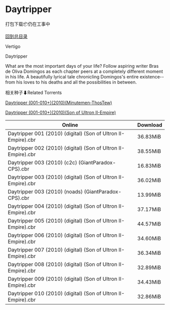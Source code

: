 # Daytripper

打包下载📦仍在工事中

[回到总目录](/Catalogs.md)

Vertigo

Daytripper

What are the most important days of your life? Follow aspiring writer Bras de Oliva Domingos as each chapter peers at a completely different moment in his life. A beautifully lyrical tale chronicling Domingos's entire existence--from his loves to his deaths and all the possibilities in between. 





相关种子⬇Related Torrents

[Daytripper (001-010+)(2010)(Minutemen-ThosTew)](https://github.com/alicewish/markdown/blob/master/torrent/Daytripper--001-010---2010--Minutemen-ThosTew.md)

[Daytripper (001-010+)(2010)(Son of Ultron II-Empire)](https://github.com/alicewish/markdown/blob/master/torrent/Daytripper--001-010---2010--Son-of-Ultron-II-Empire.md)

Online | Download
--- | ---
Daytripper 001 (2010) (digital) (Son of Ultron II-Empire).cbr | 36.83MiB
Daytripper 002 (2010) (digital) (Son of Ultron II-Empire).cbr | 38.55MiB
Daytripper 003 (2010) (c2c) (GiantParadox-CPS).cbr | 16.83MiB
Daytripper 003 (2010) (digital) (Son of Ultron II-Empire).cbr | 36.02MiB
Daytripper 003 (2010) (noads) (GiantParadox-CPS).cbr | 13.99MiB
Daytripper 004 (2010) (digital) (Son of Ultron II-Empire).cbr | 37.17MiB
Daytripper 005 (2010) (digital) (Son of Ultron II-Empire).cbr | 44.57MiB
Daytripper 006 (2010) (digital) (Son of Ultron II-Empire).cbr | 34.60MiB
Daytripper 007 (2010) (digital) (Son of Ultron II-Empire).cbr | 36.34MiB
Daytripper 008 (2010) (digital) (Son of Ultron II-Empire).cbr | 32.89MiB
Daytripper 009 (2010) (digital) (Son of Ultron II-Empire).cbr | 34.43MiB
Daytripper 010 (2010) (digital) (Son of Ultron II-Empire).cbr | 32.86MiB